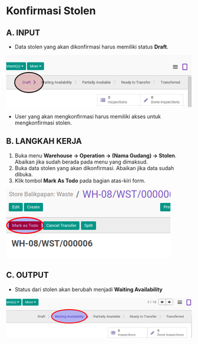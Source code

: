 # Konfirmasi Stolen

## A. INPUT

* Data stolen yang akan dikonfirmasi harus memiliki status **Draft**.

![](../../img/stolen/status-draft.png)

* User yang akan mengkonfirmasi harus memiliki akses untuk mengkonfirmasi stolen.

## B. LANGKAH KERJA

1. Buka menu **Warehouse -> Operation -> (Nama Gudang) -> Stolen**. Abaikan jika sudah berada
pada menu yang dimaksud.
2. Buka data stolen yang akan dikonfirmasi. Abaikan jika data sudah dibuka.
3. Klik tombol **Mark As Todo** pada bagian atas-kiri form.

![](../../img/stolen/tombol-mark-as-todo.png)

## C. OUTPUT

* Status dari stolen akan berubah menjadi **Waiting Availability**

![](../../img/stolen/status-waiting.png)
